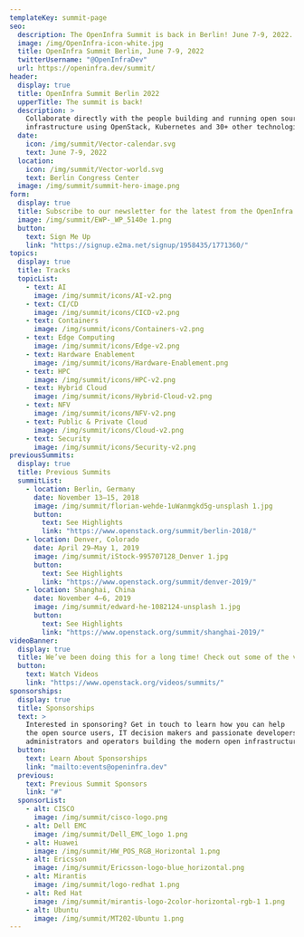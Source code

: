 ```yaml
---
templateKey: summit-page
seo:
  description: The OpenInfra Summit is back in Berlin! June 7-9, 2022. Collaborate directly with the people building and running open source infrastructure using OpenStack, Kubernetes and 30+ other technologies.
  image: /img/OpenInfra-icon-white.jpg
  title: OpenInfra Summit Berlin, June 7-9, 2022
  twitterUsername: "@OpenInfraDev"
  url: https://openinfra.dev/summit/
header:
  display: true
  title: OpenInfra Summit Berlin 2022
  upperTitle: The summit is back!
  description: >
    Collaborate directly with the people building and running open source 
    infrastructure using OpenStack, Kubernetes and 30+ other technologies. <a href="https://cfp.openinfra.dev">Now accepting talk submissions</a>.
  date:
    icon: /img/summit/Vector-calendar.svg
    text: June 7-9, 2022
  location:
    icon: /img/summit/Vector-world.svg
    text: Berlin Congress Center
  image: /img/summit/summit-hero-image.png
form:
  display: true
  title: Subscribe to our newsletter for the latest from the OpenInfra Foundation.
  image: /img/summit/EWP-_WP_5140e 1.png
  button:
    text: Sign Me Up
    link: "https://signup.e2ma.net/signup/1958435/1771360/"
topics:
  display: true
  title: Tracks
  topicList:
    - text: AI
      image: /img/summit/icons/AI-v2.png
    - text: CI/CD
      image: /img/summit/icons/CICD-v2.png
    - text: Containers
      image: /img/summit/icons/Containers-v2.png
    - text: Edge Computing
      image: /img/summit/icons/Edge-v2.png
    - text: Hardware Enablement
      image: /img/summit/icons/Hardware-Enablement.png
    - text: HPC
      image: /img/summit/icons/HPC-v2.png
    - text: Hybrid Cloud
      image: /img/summit/icons/Hybrid-Cloud-v2.png
    - text: NFV
      image: /img/summit/icons/NFV-v2.png
    - text: Public & Private Cloud
      image: /img/summit/icons/Cloud-v2.png
    - text: Security
      image: /img/summit/icons/Security-v2.png
previousSummits:
  display: true
  title: Previous Summits
  summitList:
    - location: Berlin, Germany
      date: November 13–15, 2018
      image: /img/summit/florian-wehde-1uWanmgkd5g-unsplash 1.jpg
      button:
        text: See Highlights
        link: "https://www.openstack.org/summit/berlin-2018/"
    - location: Denver, Colorado
      date: April 29–May 1, 2019
      image: /img/summit/iStock-995707128_Denver 1.jpg
      button:
        text: See Highlights
        link: "https://www.openstack.org/summit/denver-2019/"
    - location: Shanghai, China
      date: November 4–6, 2019
      image: /img/summit/edward-he-1082124-unsplash 1.jpg
      button:
        text: See Highlights
        link: "https://www.openstack.org/summit/shanghai-2019/"
videoBanner:
  display: true
  title: We’ve been doing this for a long time! Check out some of the videos.
  button:
    text: Watch Videos
    link: "https://www.openstack.org/videos/summits/"
sponsorships:
  display: true
  title: Sponsorships
  text: >
    Interested in sponsoring? Get in touch to learn how you can help 
    the open source users, IT decision makers and passionate developers, 
    administrators and operators building the modern open infrastructure stack.
  button:
    text: Learn About Sponsorships
    link: "mailto:events@openinfra.dev"
  previous:
    text: Previous Summit Sponsors
    link: "#"
  sponsorList:
    - alt: CISCO
      image: /img/summit/cisco-logo.png
    - alt: Dell EMC
      image: /img/summit/Dell_EMC_logo 1.png
    - alt: Huawei
      image: /img/summit/HW_POS_RGB_Horizontal 1.png
    - alt: Ericsson
      image: /img/summit/Ericsson-logo-blue_horizontal.png
    - alt: Mirantis
      image: /img/summit/logo-redhat 1.png
    - alt: Red Hat
      image: /img/summit/mirantis-logo-2color-horizontal-rgb-1 1.png
    - alt: Ubuntu
      image: /img/summit/MT202-Ubuntu 1.png
---
```

